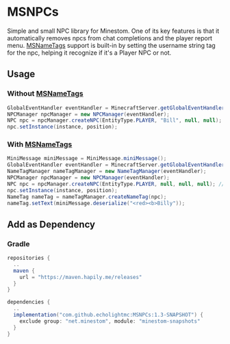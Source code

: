 # MSNPCs
Simple and small NPC library for Minestom.
One of its key features is that it automatically removes npcs from chat completions and the player report menu.
[MSNameTags](https://github.com/EcholightMC/MSNameTags) support is built-in by setting the username string tag for the npc, helping it recognize if it's a Player NPC or not.

## Usage
### Without [MSNameTags](https://github.com/EcholightMC/MSNameTags)
```java
GlobalEventHandler eventHandler = MinecraftServer.getGlobalEventHandler();
NPCManager npcManager = new NPCManager(eventHandler);
NPC npc = npcManager.createNPC(EntityType.PLAYER, "Bill", null, null); // if name is null npc id will be used instead
npc.setInstance(instance, position);
```
### With [MSNameTags](https://github.com/EcholightMC/MSNameTags)
```java
MiniMessage miniMessage = MiniMessage.miniMessage();
GlobalEventHandler eventHandler = MinecraftServer.getGlobalEventHandler();
NameTagManager nameTagManager = new NameTagManager(eventHandler);
NPCManager npcManager = new NPCManager(eventHandler);
NPC npc = npcManager.createNPC(EntityType.PLAYER, null, null, null); // if name is null npc id will be used instead
npc.setInstance(instance, position);
NameTag nameTag = nameTagManager.createNameTag(npc);
nameTag.setText(miniMessage.deserialize("<red><b>Billy"));
```
## Add as Dependency
### Gradle
```gradle
repositories {
  ..
  maven {
    url = "https://maven.hapily.me/releases"
  }
}
```
```gradle
dependencies {
  ..
  implementation("com.github.echolightmc:MSNPCs:1.3-SNAPSHOT") {
    exclude group: "net.minestom", module: "minestom-snapshots"
  }
}
```
